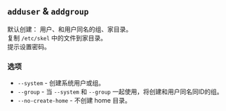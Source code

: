 ## `adduser` & `addgroup`
默认创建： 用户、和用户同名的组、家目录。  
复制 `/etc/skel` 中的文件到家目录。  
提示设置密码。  

### 选项

- `--system` - 创建系统用户或组。  
- `--group` - 当 `--system` 和 `--group` 一起使用，将创建和用户同名同ID的组。  
- `--no-create-home` - 不创建 home 目录。  
